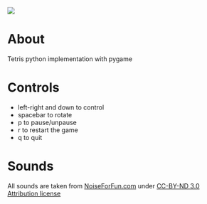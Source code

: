 
![](https://raw.githubusercontent.com/piotr-maker/tetris/blob/master/graphics/screen.jpg)

# About
Tetris python implementation with pygame


# Controls

* left-right and down to control
* spacebar to rotate
* p to pause/unpause
* r to restart the game
* q to quit

# Sounds

All sounds are taken from [NoiseForFun.com](http://https://www.noiseforfun.com/) under [CC-BY-ND 3.0 Attribution license](http://creativecommons.org/licenses/by-nd/3.0/)
